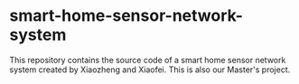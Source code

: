 # smart-home-sensor-network-system
This repository contains the source code of a smart home sensor network system created by Xiaozheng and Xiaofei. This is also our Master's project.
